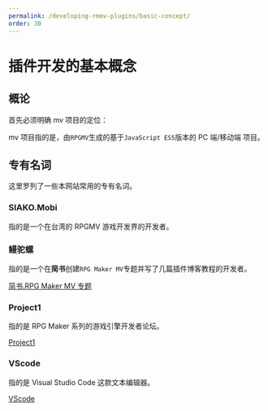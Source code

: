 ```yaml
---
permalink: /developing-rmmv-plugins/basic-concept/
order: 30
---
```


# 插件开发的基本概念

## 概论

首先必须明确 mv 项目的定位：

mv 项目指的是，由`RPGMV`生成的基于`JavaScript ES5`版本的 PC 端/移动端 项目。

## 专有名词

这里罗列了一些本网站常用的专有名词。

### SIAKO.Mobi

指的是一个在台湾的 RPGMV 游戏开发界的开发者。

### 鳗驼螺

指的是一个在**简书**创建`RPG Maker MV`专题并写了几篇插件博客教程的开发者。

[简书.RPG Maker MV 专题](https://www.jianshu.com/c/78532c0aef87)

### Project1

指的是 RPG Maker 系列的游戏引擎开发者论坛。

[Project1](https://rpg.blue/)

### VScode

指的是 Visual Studio Code 这款文本编辑器。

[VScode](https://code.visualstudio.com/)
